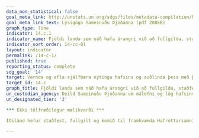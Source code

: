```yaml
---
data_non_statistical: false
goal_meta_link: http://unstats.un.org/sdgs/files/metadata-compilation/Metadata-Goal-14.pdf
goal_meta_link_text: Lýsigögn Sameinuðu Þjóðanna (pdf 288kB)
graph_type: line
indicator: 14.c.1
indicator_name: Fjöldi landa sem náð hafa árangri við að fullgilda, staðfesta og koma til framkvæmda á grundvelli laga-, stefnu- og stofnanaramma gerningum er varða málefni hafsins sem eru til framkvæmdar alþjóðalögum, eins og þau birtast í Hafréttarsamningi Sameinuðu þjóðanna, vegna varðveislu og sjálfbærrar nýtingar hafsins og auðlinda þess.
indicator_sort_order: 14-cc-01
layout: indicator
permalink: /14-c-1/
published: true
reporting_status: complete
sdg_goal: '14'
target: Vernda og efla sjálfbæra nýtingu hafsins og auðlinda þess með því að framfylgja 130 alþjóðalögum, sbr. ákvæði þar að lútandi í hafréttarsamningi Sameinuðu þjóðanna þar sem kveðið er á um varðveislu og sjálfbæra nýtingu hafsins og auðlinda þess og nefnt er í 158. gr. í skýrslunni „The future we want“.
target_id: 14.c
graph_title: Fjöldi landa sem náð hafa árangri við að fullgilda, staðfesta og koma til framkvæmda á grundvelli laga-, stefnu- og stofnanaramma gerningum er varða málefni hafsins sem eru til framkvæmdar alþjóðalögum, eins og þau birtast í Hafréttarsamningi Sameinuðu þjóðanna, vegna varðveislu og sjálfbærrar nýtingar hafsins og auðlinda þess.
un_custodian_agency: Deild Sameinuðu Þjóðanna um málefni og lög hafsins (UN-DOALOS), Matvæla- og Landbúnaðarstofnun Sameinuðu Þjóðanna (FAO), Umhverfismálasjóður Sameinuðu Þjóðanna (UNEP), Alþjóðavinnumálastofnunin (ILO), aðrar stofnanir Sameinuðu Þjóðanna sem fara með málefni hafsins.
un_designated_tier: '3'

*** Ekki tölfræðilegur mælikvarði ***

ÍOsland hefur staðfest, fullgilt og komið til framkvæmda Hafréttarsamningi Sameinuðu Þjóðanna. Sjá þingsályktunartillögu um Hafréttarsamning Sameinuðu Þjóðanna [hér]

---
```


